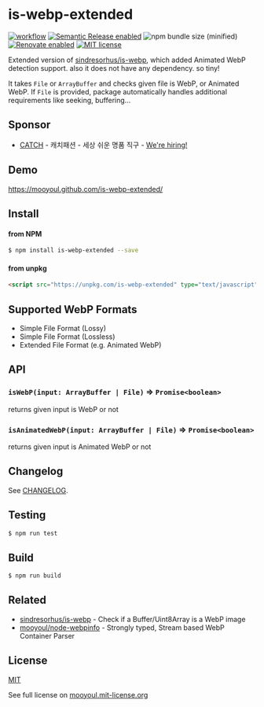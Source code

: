 # is-webp-extended

[![workflow](https://github.com/mooyoul/is-webp-extended/actions/workflows/main.yml/badge.svg)](https://github.com/mooyoul/is-webp-extended/actions/workflows/main.yml)
[![Semantic Release enabled](https://img.shields.io/badge/%20%20%F0%9F%93%A6%F0%9F%9A%80-semantic--release-e10079.svg)](https://github.com/semantic-release/semantic-release)
![npm bundle size (minified)](https://img.shields.io/bundlephobia/min/is-webp-extended.svg)
[![Renovate enabled](https://img.shields.io/badge/renovate-enabled-brightgreen.svg)](https://renovatebot.com/)
[![MIT license](http://img.shields.io/badge/license-MIT-blue.svg)](http://mooyoul.mit-license.org/)

Extended version of [sindresorhus/is-webp](https://github.com/sindresorhus/is-webp), which added Animated WebP detection support.
also it does not have any dependency. so tiny!

It takes `File` or `ArrayBuffer` and checks given file is WebP, or Animated WebP.
If `File` is provided, package automatically handles additional requirements like seeking, buffering... 

## Sponsor

- [CATCH](https://www.catchfashion.com/) - 캐치패션 - 세상 쉬운 명품 직구 - [We're hiring!](https://www.wanted.co.kr/company/2378)

## Demo

https://mooyoul.github.com/is-webp-extended/

## Install

#### from NPM

```bash
$ npm install is-webp-extended --save

```


#### from unpkg

```html
<script src="https://unpkg.com/is-webp-extended" type="text/javascript" ></script>
```
 
 
## Supported WebP Formats

- Simple File Format (Lossy)
- Simple File Format (Lossless)
- Extended File Format (e.g. Animated WebP)
    
 
## API

### `isWebP(input: ArrayBuffer | File)` => `Promise<boolean>`

returns given input is WebP or not

### `isAnimatedWebP(input: ArrayBuffer | File)` => `Promise<boolean>`

returns given input is Animated WebP or not


## Changelog

See [CHANGELOG](/CHANGELOG.md).


## Testing

```bash
$ npm run test
```


## Build

```bash
$ npm run build
```

## Related

- [sindresorhus/is-webp](https://github.com/sindresorhus/is-webp) - Check if a Buffer/Uint8Array is a WebP image
- [mooyoul/node-webpinfo](https://github.com/mooyoul/node-webpinfo) - Strongly typed, Stream based WebP Container Parser

## License
[MIT](LICENSE)

See full license on [mooyoul.mit-license.org](http://mooyoul.mit-license.org/)
